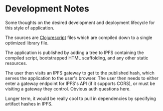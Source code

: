 Development Notes
=================

Some thoughts on the desired development and deployment lifecycle for this
style of application.

The sources are [Clojurescript](https://github.com/clojure/clojurescript) files
which are compiled down to a single optimized library file.

The application is published by adding a tree to IPFS containing the compiled
script, bootstrapped HTML scaffolding, and any other static resources.

The user then visits an IPFS gateway to get to the published hash, which serves
the application to the user's browser. The user then needs to either enter a
gateway endpoint for IPFS's API (if it supports CORS), or must be visiting a
gateway they control. Obvious auth questions here.

Longer term, it would be really cool to pull in dependencies by specifying
artifact hashes in IPFS.
